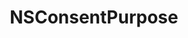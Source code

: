 ﻿---
uid: crmscript_ref_NSConsentPurpose
title: NSConsentPurpose
intellisense: Void.NSConsentPurpose
keywords: NSConsentPurpose
so.topic: reference
---

